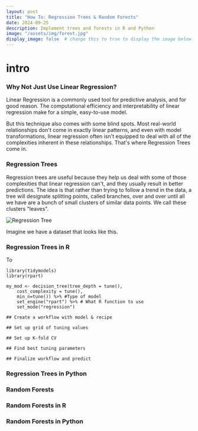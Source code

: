 ```yaml
---
layout: post
title: "How To: Regression Trees & Random Forests"
date: 2024-09-25
description: Implement trees and forests in R and Python
image: "/assets/img/forest.jpg"
display_image: false  # change this to true to display the image below the banner
---
```


# intro



### Why Not Just Use Linear Regression?

Linear Regression is a commonly used tool for predictive analysis, and for good reason. The computational efficiency and interpretability of linear regression make for a simple, easy-to-use model.

But this technique also comes with some blind spots. Most real-world relationships don't come in exactly linear patterns, and even with model transformations, linear regression often isn't equipped to deal with all of the complexities inherent in these relationships. That's where Regression Trees come in.

### Regression Trees

Regression trees are useful because they help us deal with some of those complexities that linear regression can't, and they usually result in better predictions. The idea is that rather than trying to follow a trend in the data, a tree will designate splitting points, called branches, over and over until all we have are a bunch of small clusters of similar data points. We call these clusters "leaves".

![Regression Tree]("https://github.com/jerhomie2/My-Blog/main/assets/img/tree.png")

Imagine we have a dataset that looks like this.



### Regression Trees in R

To 

```{r}
library(tidymodels)
library(rpart)

my_mod <- decision_tree(tree_depth = tune(),
    cost_complexity = tune(),
    min_n=tune()) %>% #Type of model
    set_engine("rpart") %>% # What R function to use
    set_mode("regression")

## Create a workflow with model & recipe

## Set up grid of tuning values

## Set up K-fold CV

## Find best tuning parameters

## Finalize workflow and predict
```

### Regression Trees in Python

### Random Forests

### Random Forests in R

### Random Forests in Python